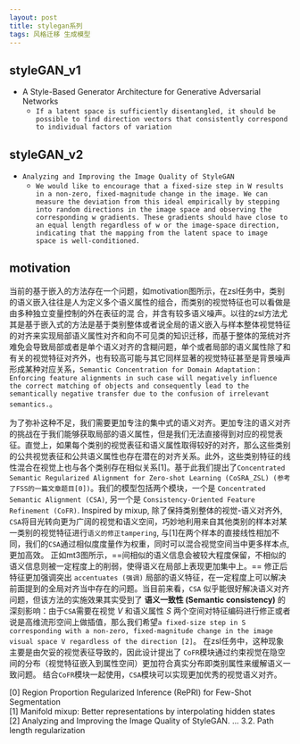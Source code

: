 ```yaml
---
layout: post
title: stylegan系列
tags: 风格迁移 生成模型
---
```



## styleGAN_v1
- A Style-Based Generator Architecture for Generative Adversarial Networks
  - `If a latent space is sufficiently disentangled, it should be possible to find direction vectors that consistently correspond to individual factors of variation`
 
## styleGAN_v2
- `Analyzing and Improving the Image Quality of StyleGAN`
  - `We would like to encourage that a fixed-size step in W results in a non-zero, fixed-magnitude change in the image. We can measure the deviation from this ideal empirically
by stepping into random directions in the image space and observing the corresponding w gradients. These gradients should have close to an equal length regardless of w or the
image-space direction, indicating that the mapping from the latent space to image space is well-conditioned.`



## motivation

当前的基于嵌入的方法存在一个问题，如motivation图所示，在zsl任务中，类别的语义嵌入往往是人为定义多个语义属性的组合，而类别的视觉特征也可以看做是由多种独立变量控制的外在表征的混
合，并含有较多语义噪声。以往的zsl方法尤其是基于嵌入式的方法是基于类别整体或者说全局的语义嵌入与样本整体视觉特征的对齐来实现局部语义属性对齐和向不可见类的知识迁移，而基于整体的笼统对齐难免会导致局部或者是单个语义对齐的含糊问题，单个或者局部的语义属性除了和有关的视觉特征对齐外，也有较高可能与其它同样显著的视觉特征甚至是背景噪声形成某种对应关系，`Semantic Concentration for Domain Adaptation：Enforcing feature alignments in such case will negatively influence the correct matching of objects and consequently lead to the semantically negative transfer due to the confusion of irrelevant semantics.`。

为了弥补这种不足，我们需要更加专注的集中式的语义对齐。更加专注的语义对齐的挑战在于我们能够获取局部的语义属性，但是我们无法直接得到对应的视觉表征。直觉上，如果每个类别的视觉表征和语义属性取得较好的对齐，那么这些类别的公共视觉表征和公共语义属性也存在潜在的对齐关系。此外，这些类别特征的线性混合在视觉上也与各个类别存在相似关系[1]。基于此我们提出了`Concentrated Semantic Regularized Alignment for Zero-shot Learning (CoSRA_ZSL) (参考了FSS的一篇文章题目[0])`。我们的模型包括两个模块，一个是 `Concentrated Semantic Alignment (CSA)`, 另一个是 `Consistency-Oriented Feature Refinement (CoFR)`. Inspired by mixup, 除了保持类别整体的视觉-语义对齐外, `CSA`将目光转向更为广阔的视觉和语义空间，巧妙地利用来自其他类别的样本对某一类别的视觉特征进行`语义的修正tampering`, 与[1]在两个样本的直接线性相加不同，我们的`CSA`通过相似度度量作为权重，同时可以混合视觉空间当中更多样本点, 更加高效。 正如mt3图所示，==间相似的语义信息会被较大程度保留，不相似的语义信息则被一定程度上的削弱，使得语义在局部上表现更加集中上。== 修正后特征更加强调突出 `accentuates (强调)` 局部的语义特征，在一定程度上可以解决前面提到的全局对齐当中存在的问题。当目前来看，`CSA` 似乎能很好解决语义对齐问题，但该方法的实施效果其实受到了 **语义一致性 (Semantic consistency)** 的深刻影响：由于`CSA`需要在视觉 $V$ 和语义属性 $S$ 两个空间对特征编码进行修正或者说是高维流形空间上做插值，那么我们希望`a fixed-size step in S corresponding with a non-zero, fixed-magnitude change in the image  visual space V regardless of the direction [2]`。 在zsl任务中，这种现象主要是由欠妥的视觉表征导致的，因此设计提出了 `CoFR`模块通过约束视觉在隐空间的分布（视觉特征嵌入到属性空间）更加符合真实分布即类别属性来缓解语义一致问题。 结合`CoFR`模块一起使用，`CSA`模块可以实现更加优秀的视觉语义对齐。

[0] Region Proportion Regularized Inference (RePRI) for Few-Shot Segmentation <br>
[1] Manifold mixup: Better representations by interpolating hidden states <br>
[2] Analyzing and Improving the Image Quality of StyleGAN. ... 3.2. Path length regularization






